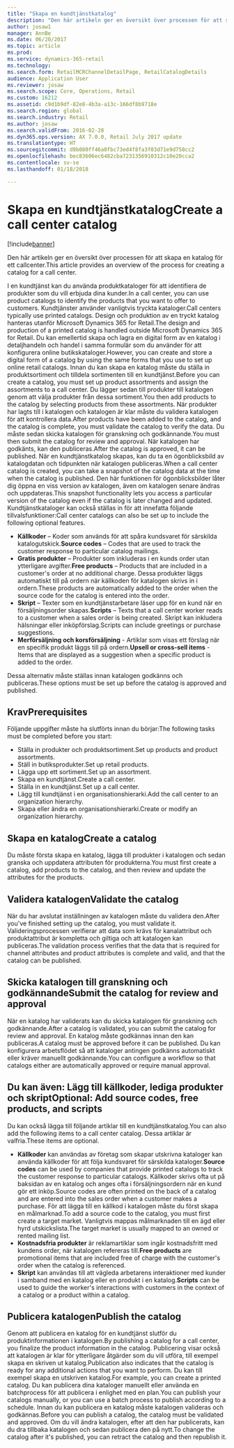 ```yaml
---
title: "Skapa en kundtjänstkatalog"
description: "Den här artikeln ger en översikt över processen för att skapa en katalog för ett callcenter."
author: josaw1
manager: AnnBe
ms.date: 06/20/2017
ms.topic: article
ms.prod: 
ms.service: dynamics-365-retail
ms.technology: 
ms.search.form: RetailMCRChannelDetailPage, RetailCatalogDetails
audience: Application User
ms.reviewer: josaw
ms.search.scope: Core, Operations, Retail
ms.custom: 16212
ms.assetid: c9d1b9df-82e8-4b3a-a13c-166df8b9718e
ms.search.region: global
ms.search.industry: Retail
ms.author: josaw
ms.search.validFrom: 2016-02-28
ms.dyn365.ops.version: AX 7.0.0, Retail July 2017 update
ms.translationtype: HT
ms.sourcegitcommit: d9b080ff46a0fbc73ed4f8fa3f03d71e9d758cc2
ms.openlocfilehash: bec83606ec6482cba7231356910312c10e20cca2
ms.contentlocale: sv-se
ms.lasthandoff: 01/18/2018

---
```


# <a name="create-a-call-center-catalog"></a><span data-ttu-id="374fd-103">Skapa en kundtjänstkatalog</span><span class="sxs-lookup"><span data-stu-id="374fd-103">Create a call center catalog</span></span>

[!include[banner](includes/banner.md)]


<span data-ttu-id="374fd-104">Den här artikeln ger en översikt över processen för att skapa en katalog för ett callcenter.</span><span class="sxs-lookup"><span data-stu-id="374fd-104">This article provides an overview of the process for creating a catalog for a call center.</span></span> 

<span data-ttu-id="374fd-105">I en kundtjänst kan du använda produktkataloger för att identifiera de produkter som du vill erbjuda dina kunder.</span><span class="sxs-lookup"><span data-stu-id="374fd-105">In a call center, you can use product catalogs to identify the products that you want to offer to customers.</span></span> <span data-ttu-id="374fd-106">Kundtjänster använder vanligtvis tryckta kataloger.</span><span class="sxs-lookup"><span data-stu-id="374fd-106">Call centers typically use printed catalogs.</span></span> <span data-ttu-id="374fd-107">Design och produktion av en tryckt katalog hanteras utanför Microsoft Dynamics 365 for Retail.</span><span class="sxs-lookup"><span data-stu-id="374fd-107">The design and production of a printed catalog is handled outside Microsoft Dynamics 365 for Retail.</span></span> <span data-ttu-id="374fd-108">Du kan emellertid skapa och lagra en digital form av en katalog i detaljhandeln och handel i samma formulär som du använder för att konfigurera online butikskataloger.</span><span class="sxs-lookup"><span data-stu-id="374fd-108">However, you can create and store a digital form of a catalog by using the same forms that you use to set up online retail catalogs.</span></span> <span data-ttu-id="374fd-109">Innan du kan skapa en katalog måste du ställa in produktsortiment och tilldela sortimenten till en kundtjänst.</span><span class="sxs-lookup"><span data-stu-id="374fd-109">Before you can create a catalog, you must set up product assortments and assign the assortments to a call center.</span></span> <span data-ttu-id="374fd-110">Du lägger sedan till produkter till katalogen genom att välja produkter från dessa sortiment.</span><span class="sxs-lookup"><span data-stu-id="374fd-110">You then add products to the catalog by selecting products from these assortments.</span></span> <span data-ttu-id="374fd-111">När produkter har lagts till i katalogen och katalogen är klar måste du validera katalogen för att kontrollera data.</span><span class="sxs-lookup"><span data-stu-id="374fd-111">After products have been added to the catalog, and the catalog is complete, you must validate the catalog to verify the data.</span></span> <span data-ttu-id="374fd-112">Du måste sedan skicka katalogen för granskning och godkännande.</span><span class="sxs-lookup"><span data-stu-id="374fd-112">You must then submit the catalog for review and approval.</span></span> <span data-ttu-id="374fd-113">När katalogen har godkänts, kan den publiceras.</span><span class="sxs-lookup"><span data-stu-id="374fd-113">After the catalog is approved, it can be published.</span></span> <span data-ttu-id="374fd-114">När en kundtjänstkatalog skapas, kan du ta en ögonblicksbild av katalogdatan och tidpunkten när katalogen publiceras.</span><span class="sxs-lookup"><span data-stu-id="374fd-114">When a call center catalog is created, you can take a snapshot of the catalog data at the time when the catalog is published.</span></span> <span data-ttu-id="374fd-115">Den här funktionen för ögonblicksbilder låter dig öppna en viss version av katalogen, även om katalogen senare ändras och uppdateras.</span><span class="sxs-lookup"><span data-stu-id="374fd-115">This snapshot functionality lets you access a particular version of the catalog even if the catalog is later changed and updated.</span></span> <span data-ttu-id="374fd-116">Kundtjänstkataloger kan också ställas in för att innefatta följande tillvalsfunktioner:</span><span class="sxs-lookup"><span data-stu-id="374fd-116">Call center catalogs can also be set up to include the following optional features.</span></span>

-   <span data-ttu-id="374fd-117">**Källkoder** – Koder som används för att spåra kundsvaret för särskilda katalogutskick.</span><span class="sxs-lookup"><span data-stu-id="374fd-117">**Source codes** – Codes that are used to track the customer response to particular catalog mailings.</span></span>
-   <span data-ttu-id="374fd-118">**Gratis produkter** – Produkter som inkluderas i en kunds order utan ytterligare avgifter.</span><span class="sxs-lookup"><span data-stu-id="374fd-118">**Free products** – Products that are included in a customer's order at no additional charge.</span></span> <span data-ttu-id="374fd-119">Dessa produkter läggs automatiskt till på ordern när källkoden för katalogen skrivs in i ordern.</span><span class="sxs-lookup"><span data-stu-id="374fd-119">These products are automatically added to the order when the source code for the catalog is entered into the order.</span></span>
-   <span data-ttu-id="374fd-120">**Skript** – Texter som en kundtjänstarbetare läser upp för en kund när en försäljningsorder skapas.</span><span class="sxs-lookup"><span data-stu-id="374fd-120">**Scripts** – Texts that a call center worker reads to a customer when a sales order is being created.</span></span> <span data-ttu-id="374fd-121">Skript kan inkludera hälsningar eller inköpförslag.</span><span class="sxs-lookup"><span data-stu-id="374fd-121">Scripts can include greetings or purchase suggestions.</span></span>
-   <span data-ttu-id="374fd-122">**Merförsäljning och korsförsäljning** - Artiklar som visas ett förslag när en specifik produkt läggs till på ordern.</span><span class="sxs-lookup"><span data-stu-id="374fd-122">**Upsell or cross-sell items** - Items that are displayed as a suggestion when a specific product is added to the order.</span></span>

<span data-ttu-id="374fd-123">Dessa alternativ måste ställas innan katalogen godkänns och publiceras.</span><span class="sxs-lookup"><span data-stu-id="374fd-123">These options must be set up before the catalog is approved and published.</span></span>

## <a name="prerequisites"></a><span data-ttu-id="374fd-124">Krav</span><span class="sxs-lookup"><span data-stu-id="374fd-124">Prerequisites</span></span>
<span data-ttu-id="374fd-125">Följande uppgifter måste ha slutförts innan du börjar:</span><span class="sxs-lookup"><span data-stu-id="374fd-125">The following tasks must be completed before you start:</span></span>

-   <span data-ttu-id="374fd-126">Ställa in produkter och produktsortiment.</span><span class="sxs-lookup"><span data-stu-id="374fd-126">Set up products and product assortments.</span></span>
-   <span data-ttu-id="374fd-127">Ställ in butiksprodukter.</span><span class="sxs-lookup"><span data-stu-id="374fd-127">Set up retail products.</span></span>
-   <span data-ttu-id="374fd-128">Lägga upp ett sortiment.</span><span class="sxs-lookup"><span data-stu-id="374fd-128">Set up an assortment.</span></span>
-   <span data-ttu-id="374fd-129">Skapa en kundtjänst.</span><span class="sxs-lookup"><span data-stu-id="374fd-129">Create a call center.</span></span>
-   <span data-ttu-id="374fd-130">Ställa in en kundtjänst.</span><span class="sxs-lookup"><span data-stu-id="374fd-130">Set up a call center.</span></span>
-   <span data-ttu-id="374fd-131">Lägg till kundtjänst i en organisationshierarki.</span><span class="sxs-lookup"><span data-stu-id="374fd-131">Add the call center to an organization hierarchy.</span></span>
-   <span data-ttu-id="374fd-132">Skapa eller ändra en organisationshierarki.</span><span class="sxs-lookup"><span data-stu-id="374fd-132">Create or modify an organization hierarchy.</span></span>

## <a name="create-a-catalog"></a><span data-ttu-id="374fd-133">Skapa en katalog</span><span class="sxs-lookup"><span data-stu-id="374fd-133">Create a catalog</span></span>
<span data-ttu-id="374fd-134">Du måste första skapa en katalog, lägga till produkter i katalogen och sedan granska och uppdatera attributen för produkterna.</span><span class="sxs-lookup"><span data-stu-id="374fd-134">You must first create a catalog, add products to the catalog, and then review and update the attributes for the products.</span></span>

## <a name="validate-the-catalog"></a><span data-ttu-id="374fd-135">Validera katalogen</span><span class="sxs-lookup"><span data-stu-id="374fd-135">Validate the catalog</span></span>
<span data-ttu-id="374fd-136">När du har avslutat inställningen av katalogen måste du validera den.</span><span class="sxs-lookup"><span data-stu-id="374fd-136">After you've finished setting up the catalog, you must validate it.</span></span> <span data-ttu-id="374fd-137">Valideringsprocessen verifierar att data som krävs för kanalattribut och produktattribut är kompletta och giltiga och att katalogen kan publiceras.</span><span class="sxs-lookup"><span data-stu-id="374fd-137">The validation process verifies that the data that is required for channel attributes and product attributes is complete and valid, and that the catalog can be published.</span></span>

## <a name="submit-the-catalog-for-review-and-approval"></a><span data-ttu-id="374fd-138">Skicka katalogen till granskning och godkännande</span><span class="sxs-lookup"><span data-stu-id="374fd-138">Submit the catalog for review and approval</span></span>
<span data-ttu-id="374fd-139">När en katalog har validerats kan du skicka katalogen för granskning och godkännande.</span><span class="sxs-lookup"><span data-stu-id="374fd-139">After a catalog is validated, you can submit the catalog for review and approval.</span></span> <span data-ttu-id="374fd-140">En katalog måste godkännas innan den kan publiceras.</span><span class="sxs-lookup"><span data-stu-id="374fd-140">A catalog must be approved before it can be published.</span></span> <span data-ttu-id="374fd-141">Du kan konfigurera arbetsflödet så att kataloger antingen godkänns automatiskt eller kräver manuellt godkännande.</span><span class="sxs-lookup"><span data-stu-id="374fd-141">You can configure a workflow so that catalogs either are automatically approved or require manual approval.</span></span>

## <a name="optional-add-source-codes-free-products-and-scripts"></a><span data-ttu-id="374fd-142">Du kan även: Lägg till källkoder, lediga produkter och skript</span><span class="sxs-lookup"><span data-stu-id="374fd-142">Optional: Add source codes, free products, and scripts</span></span>
<span data-ttu-id="374fd-143">Du kan också lägga till följande artiklar till en kundtjänstkatalog.</span><span class="sxs-lookup"><span data-stu-id="374fd-143">You can also add the following items to a call center catalog.</span></span> <span data-ttu-id="374fd-144">Dessa artiklar är valfria.</span><span class="sxs-lookup"><span data-stu-id="374fd-144">These items are optional.</span></span>

-   <span data-ttu-id="374fd-145">**Källkoder** kan användas av företag som skapar utskrivna kataloger kan använda källkoder för att följa kundsvaret för särskilda kataloger.</span><span class="sxs-lookup"><span data-stu-id="374fd-145">**Source codes** can be used by companies that provide printed catalogs to track the customer response to particular catalogs.</span></span> <span data-ttu-id="374fd-146">Källkoder skrivs ofta ut på baksidan av en katalog och anges ofta i försäljningsordern när en kund gör ett inköp.</span><span class="sxs-lookup"><span data-stu-id="374fd-146">Source codes are often printed on the back of a catalog and are entered into the sales order when a customer makes a purchase.</span></span> <span data-ttu-id="374fd-147">För att lägga till en källkod i katalogen måste du först skapa en målmarknad.</span><span class="sxs-lookup"><span data-stu-id="374fd-147">To add a source code to the catalog, you must first create a target market.</span></span> <span data-ttu-id="374fd-148">Vanligtvis mappas målmarknaden till en ägd eller hyrd utskickslista.</span><span class="sxs-lookup"><span data-stu-id="374fd-148">The target market is usually mapped to an owned or rented mailing list.</span></span>
-   <span data-ttu-id="374fd-149">**Kostnadsfria produkter** är reklamartiklar som ingår kostnadsfritt med kundens order, när katalogen refereras till.</span><span class="sxs-lookup"><span data-stu-id="374fd-149">**Free products** are promotional items that are included free of charge with the customer's order when the catalog is referenced.</span></span>
-   <span data-ttu-id="374fd-150">**Skript** kan användas till att vägleda arbetarens interaktioner med kunder i samband med en katalog eller en produkt i en katalog.</span><span class="sxs-lookup"><span data-stu-id="374fd-150">**Scripts** can be used to guide the worker's interactions with customers in the context of a catalog or a product within a catalog.</span></span>

## <a name="publish-the-catalog"></a><span data-ttu-id="374fd-151">Publicera katalogen</span><span class="sxs-lookup"><span data-stu-id="374fd-151">Publish the catalog</span></span>
<span data-ttu-id="374fd-152">Genom att publicera en katalog för en kundtjänst slutför du produktinformationen i katalogen.</span><span class="sxs-lookup"><span data-stu-id="374fd-152">By publishing a catalog for a call center, you finalize the product information in the catalog.</span></span> <span data-ttu-id="374fd-153">Publicering visar också att katalogen är klar för ytterligare åtgärder som du vill utföra, till exempel skapa en skriven ut katalog.</span><span class="sxs-lookup"><span data-stu-id="374fd-153">Publication also indicates that the catalog is ready for any additional actions that you want to perform.</span></span> <span data-ttu-id="374fd-154">Du kan till exempel skapa en utskriven katalog.</span><span class="sxs-lookup"><span data-stu-id="374fd-154">For example, you can create a printed catalog.</span></span> <span data-ttu-id="374fd-155">Du kan publicera dina kataloger manuellt eller använda en batchprocess för att publicera i enlighet med en plan.</span><span class="sxs-lookup"><span data-stu-id="374fd-155">You can publish your catalogs manually, or you can use a batch process to publish according to a schedule.</span></span> <span data-ttu-id="374fd-156">Innan du kan publicera en katalog måste katalogen valideras och godkännas.</span><span class="sxs-lookup"><span data-stu-id="374fd-156">Before you can publish a catalog, the catalog must be validated and approved.</span></span> <span data-ttu-id="374fd-157">Om du vill ändra katalogen, efter att den har publicerats, kan du dra tillbaka katalogen och sedan publicera den på nytt.</span><span class="sxs-lookup"><span data-stu-id="374fd-157">To change the catalog after it's published, you can retract the catalog and then republish it.</span></span>




